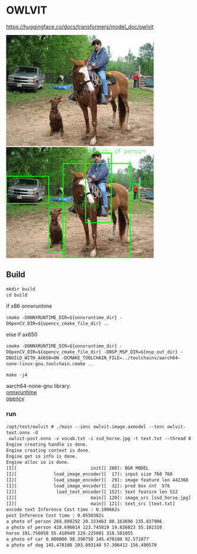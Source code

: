 # OWLVIT

https://huggingface.co/docs/transformers/model_doc/owlvit



<img src="ssd_horse.jpg" height="300" /> <img src="result.jpg" height="300" />

## Build
```
mkdir build
cd build
```
if x86 onnxruntime
```
cmake -DONNXRUNTIME_DIR=${onnxruntime_dir} -DOpenCV_DIR=${opencv_cmake_file_dir} ..
```
else if ax650
```
cmake -DONNXRUNTIME_DIR=${onnxruntime_dir} -DOpenCV_DIR=${opencv_cmake_file_dir} -DBSP_MSP_DIR=${msp_out_dir} -DBUILD_WITH_AX650=ON -DCMAKE_TOOLCHAIN_FILE=../toolchains/aarch64-none-linux-gnu.toolchain.cmake ..
```
```
make -j4
```
aarch64-none-gnu library:\
[onnxruntime](https://github.com/ZHEQIUSHUI/SAM-ONNX-AX650-CPP/releases/download/ax_models/onnxruntime-aarch64-none-gnu-1.16.0.zip)\
[opencv](https://github.com/ZHEQIUSHUI/SAM-ONNX-AX650-CPP/releases/download/ax_models/libopencv-4.6-aarch64-none.zip)

### run
```
/opt/test/owlvit # ./main --ienc owlvit-image.axmodel --tenc owlvit-text.onnx -d
 owlvit-post.onnx -v vocab.txt -i ssd_horse.jpg -t text.txt --thread 8
Engine creating handle is done.
Engine creating context is done.
Engine get io info is done.
Engine alloc io is done.
[I][                            init][ 280]: BGR MODEL
[I][              load_image_encoder][  17]: input size 768 768
[I][              load_image_encoder][  29]: image feature len 442368
[I][              load_image_encoder][  32]: pred box cnt  576
[I][               load_text_encoder][ 152]: text feature len 512
[I][                            main][ 120]: image_src [ssd_horse.jpg]
[I][                            main][ 121]: text_src [text.txt]
encode text Inference Cost time : 0.190662s
post Inference Cost time : 0.0550382s
a photo of person 268.899292 20.153463 88.163696 235.837906
a photo of person 428.696014 123.745819 19.836823 55.102310
horse 191.756058 55.418949 229.225601 318.581055
a photo of car 0.000000 98.398750 145.470108 92.571877
a photo of dog 145.470108 203.093140 57.306412 156.490570

```
